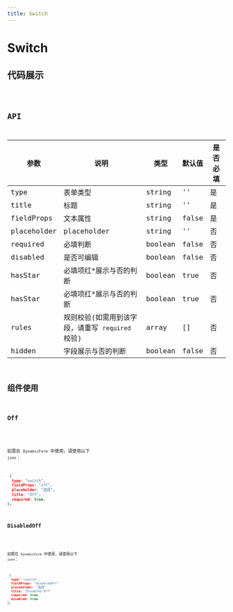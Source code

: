```yaml
---
title: Switch
---
```


# Switch

## 代码展示

<code src="./demo/index.tsx" />

## API

| 参数        | 说明                                             | 类型    | 默认值 | 是否必填 |
| ----------- | ------------------------------------------------ | ------- | ------ | -------- |
| type        | 表单类型                                         | string  | ''     | 是       |
| title       | 标题                                             | string  | ''     | 是       |
| fieldProps  | 文本属性                                         | string  | false  | 是       |
| placeholder | placeholder                                      | string  | ''     | 否       |
| required    | 必填判断                                         | boolean | false  | 否       |
| disabled    | 是否可编辑                                       | boolean | false  | 否       |
| hasStar     | 必填项红\*展示与否的判断                         | boolean | true   | 否       |
| hasStar     | 必填项红\*展示与否的判断                         | boolean | true   | 否       |
| rules       | 规则校验(如需用到该字段，请重写 `required` 校验) | array   | []     | 否       |
| hidden      | 字段展示与否的判断                               | boolean | false  | 否       |


## 组件使用

### Off

<code src="./demo/off.tsx" />

如需在 `DynamicForm` 中使用，请使用以下 `json`：

```json
 {
  type: "switch",
  fieldProps: "off",
  placeholder: "选择",
  title: "Off",
  required: true,
},
```

### DisabledOff

<code src="./demo/disabledOff.tsx" />

如需在 `DynamicForm` 中使用，请使用以下 `json`：

```json
 {
  type: "switch",
  fieldProps: "disabledOff"
  placeholder: "选择"
  title: "Disabled Off"
  required: true
  disabled: true
},
```
